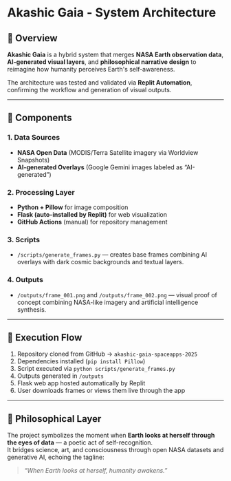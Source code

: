 # Akashic Gaia - System Architecture

## 🧩 Overview
**Akashic Gaia** is a hybrid system that merges **NASA Earth observation data**, **AI-generated visual layers**, and **philosophical narrative design** to reimagine how humanity perceives Earth's self-awareness.

The architecture was tested and validated via **Replit Automation**, confirming the workflow and generation of visual outputs.

---

## 🔧 Components

### 1. Data Sources
- **NASA Open Data** (MODIS/Terra Satellite imagery via Worldview Snapshots)
- **AI-generated Overlays** (Google Gemini images labeled as “AI-generated”)

### 2. Processing Layer
- **Python + Pillow** for image composition
- **Flask (auto-installed by Replit)** for web visualization
- **GitHub Actions** (manual) for repository management

### 3. Scripts
- `/scripts/generate_frames.py` — creates base frames combining AI overlays with dark cosmic backgrounds and textual layers.

### 4. Outputs
- `/outputs/frame_001.png` and `/outputs/frame_002.png` — visual proof of concept combining NASA-like imagery and artificial intelligence synthesis.

---

## 🚀 Execution Flow

1. Repository cloned from GitHub → `akashic-gaia-spaceapps-2025`
2. Dependencies installed (`pip install Pillow`)
3. Script executed via `python scripts/generate_frames.py`
4. Outputs generated in `/outputs`
5. Flask web app hosted automatically by Replit
6. User downloads frames or views them live through the app

---

## 🧠 Philosophical Layer
The project symbolizes the moment when **Earth looks at herself through the eyes of data** — a poetic act of self-recognition.  
It bridges science, art, and consciousness through open NASA datasets and generative AI, echoing the tagline:  
> *“When Earth looks at herself, humanity awakens.”*
